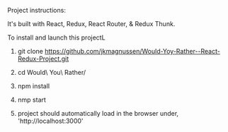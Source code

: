 Project instructions:

It's built with React, Redux, React Router, & Redux Thunk.

To install and launch this projectL

1. git clone https://github.com/jkmagnussen/Would-Yoy-Rather--React-Redux-Project.git

2. cd Would\ You\ Rather/

3. npm install

4. nmp start

5. project should automatically load in the browser under, 'http://localhost:3000'

